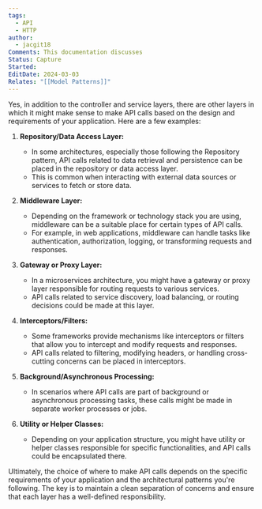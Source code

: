 ```yaml
---
tags:
  - API
  - HTTP
author:
  - jacgit18
Comments: This documentation discusses
Status: Capture
Started: 
EditDate: 2024-03-03
Relates: "[[Model Patterns]]"
---
```

Yes, in addition to the controller and service layers, there are other layers in which it might make sense to make API calls based on the design and requirements of your application. Here are a few examples:

1. **Repository/Data Access Layer:**
   - In some architectures, especially those following the Repository pattern, API calls related to data retrieval and persistence can be placed in the repository or data access layer.
   - This is common when interacting with external data sources or services to fetch or store data.

2. **Middleware Layer:**
   - Depending on the framework or technology stack you are using, middleware can be a suitable place for certain types of API calls.
   - For example, in web applications, middleware can handle tasks like authentication, authorization, logging, or transforming requests and responses.

3. **Gateway or Proxy Layer:**
   - In a microservices architecture, you might have a gateway or proxy layer responsible for routing requests to various services.
   - API calls related to service discovery, load balancing, or routing decisions could be made at this layer.

4. **Interceptors/Filters:**
   - Some frameworks provide mechanisms like interceptors or filters that allow you to intercept and modify requests and responses.
   - API calls related to filtering, modifying headers, or handling cross-cutting concerns can be placed in interceptors.

5. **Background/Asynchronous Processing:**
   - In scenarios where API calls are part of background or asynchronous processing tasks, these calls might be made in separate worker processes or jobs.

6. **Utility or Helper Classes:**
   - Depending on your application structure, you might have utility or helper classes responsible for specific functionalities, and API calls could be encapsulated there.

Ultimately, the choice of where to make API calls depends on the specific requirements of your application and the architectural patterns you're following. The key is to maintain a clean separation of concerns and ensure that each layer has a well-defined responsibility.